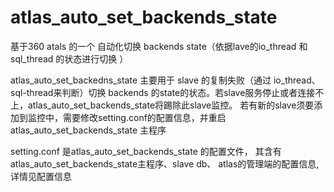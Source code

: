 # atlas_auto_set_backends_state
基于360  atals 的一个 自动化切换 backends state（依据lave的io_thread 和sql_thread 的状态进行切换 ）

atlas_auto_set_backedns_state 主要用于 slave 的复制失败（通过 io_thread、sql-thread来判断）切换 backends 的state的状态。若slave服务停止或者连接不上，atlas_auto_set_backends_state将踢除此slave监控。 若有新的slave须要添加到监控中，需要修改setting.conf的配置信息，并重启atlas_auto_set_backends_state 主程序


setting.conf 是atlas_auto_set_backends_state 的配置文件， 其含有atlas_auto_set_backends_state主程序、slave db、 atlas的管理端的配置信息,详情见配置信息
